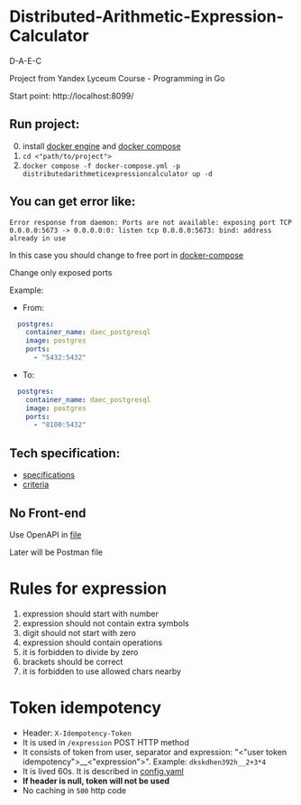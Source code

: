 # Distributed-Arithmetic-Expression-Calculator
D-A-E-C

Project from Yandex Lyceum Course - Programming in Go

Start point: http://localhost:8099/
## Run project: 
0) install [docker engine](https://docs.docker.com/engine/install/) and [docker compose](https://docs.docker.com/compose/install/)
1) `cd <"path/to/project">`
2) `docker compose -f docker-compose.yml -p distributedarithmeticexpressioncalculator up -d
   `

## You can get error like: 

`Error response from daemon: Ports are not available: exposing port TCP 0.0.0.0:5673 -> 0.0.0.0:0: listen tcp 0.0.0.0:5673: bind: address already in use`

In this case you should change to free port in [docker-compose](docker-compose.yml)

Change only exposed ports

Example:
- From:
```yaml
  postgres:
    container_name: daec_postgresql
    image: postgres
    ports:
      - "5432:5432"
```
- To:
```yaml
  postgres:
    container_name: daec_postgresql
    image: postgres
    ports:
      - "8100:5432"
```

## Tech specification:
- [specifications](docs/technical%20specification-RU.md)
- [criteria](docs/evaluation%20criteria.md)


## No Front-end

Use OpenAPI in [file](api/api.yaml)

Later will be Postman file

# Rules for expression

1) expression should start with number
2) expression should not contain extra symbols
3) digit should not start with zero
4) expression should contain operations
5) it is forbidden to divide by zero
6) brackets should be correct
7) it is forbidden to use allowed chars nearby

# Token idempotency
- Header: `X-Idempotency-Token`
- It is used in `/expression` POST HTTP method
- It consists of token from user, separator and expression: "<"user token idempotency">__<"expression">". Example: `dkskdhen392h__2+3*4`
- It is lived 60s. It is described in [config.yaml](config.yaml)
- **If header is null, token will not be used**
- No caching in `500` http code

